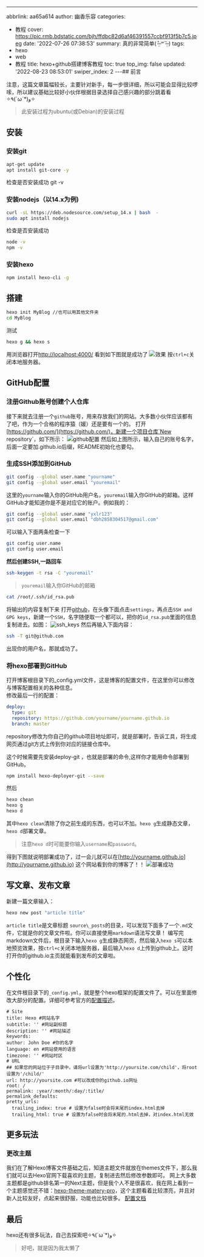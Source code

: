 ---
abbrlink: aa65a614
author: 幽香乐容
categories:
- 教程
cover: https://pic.rmb.bdstatic.com/bjh/ffdbc82d6af46391557ccbf913f5b7c5.jpeg
date: '2022-07-26 07:38:53'
summary: 真的非常简单( ˃̶̤́ ꒳ ˂̶̤̀ )
tags:
- hexo
- web
- 教程
title: hexo+github搭建博客教程
toc: true
top_img: false
updated: '2022-08-23 08:53:01'
swiper_index: 2
---## 前言

注意，这篇文章篇幅较长，主要针对新手，每一步很详细，所以可能会显得比较啰嗦，所以建议基础比较好小伙伴根据目录选择自己感兴趣的部分跳着看✧٩(ˊωˋ*)و✧

> 此安装过程为ubuntu(或Debian)的安装过程

## 安装

### 安装git

```Bash
apt-get update
apt install git-core -y
```

检查是否安装成功
git -v

### 安装nodejs（以14.x为例)

```Bash
curl -sL https://deb.nodesource.com/setup_14.x | bash  - 
sudo apt install nodejs
```

检查是否安装成功

```Bash
node -v
npm -v
```

### 安装hexo

```Bash
npm install hexo-cli -g
```

## 搭建

```Bash
hexo init MyBlog //也可以用其他文件夹
cd MyBlog
```

测试

```Bash
hexo g && hexo s
```

用浏览器打开[http://localhost:4000/](http://localhost:4000/)
看到如下图就是成功了
![效果](https://pic.rmb.bdstatic.com/bjh/9f4a6a09b5b3f6516668ab45827cc574.png)
按`ctrl+c`关闭本地服务器。

## GitHub配置

### 注册Github账号创建个人仓库

接下来就去注册一个`github`账号，用来存放我们的网站。大多数小伙伴应该都有了吧，作为一个合格的程序猿（媛）还是要有一个的。
打开[https://github.com/](https://github.com/)，新建一个项目仓库`New repository`，如下所示：
![github配置](https://pic.rmb.bdstatic.com/bjh/ba46323db6dbccc9d1f923e2569daa92.jpeg)
然后如上图所示，输入自己的账号名字，后面一定要加.github.io后缀，README初始化也要勾。

### 生成SSH添加到GitHub

```Bash
git config --global user.name "yourname"
git config --global user.email "youremail"
```

这里的`yourname`输入你的GitHub用户名，`youremail`输入你GitHub的邮箱。这样GitHub才能知道你是不是对应它的账户。例如我的：

```Bash
git config --global user.name "yxlr123"
git config --global user.email "dbh2858304517@gmail.com"
```

可以输入下面两条检查一下

```Bash
git config user.name
git config user.email
```

**然后创建SSH,一路回车**

```Bash
ssh-keygen -t rsa -C "youremail"
```

> `youremail`输入你GitHub的邮箱

```Bash
cat /root/.ssh/id_rsa.pub
```

将输出的内容复制下来
打开[github](github.com)，在头像下面点击`settings`，再点击`SSH and GPG keys`，新建一个`SSH`，名字随便取一个都可以，把你的`id_rsa.pub`里面的信息复制进去。如图：
![ssh_keys](https://pic.rmb.bdstatic.com/bjh/56792662574ff820a5e50244c9324cf9.png)
然后再输入下面内容：

```Bash
ssh -T git@github.com
```

出现你的用户名，那就成功了。

### 将hexo部署到GitHub

打开博客根目录下的_config.yml文件，这是博客的配置文件，在这里你可以修改与博客配置相关的各种信息。</br>
修改最后一行的配置：

```yml
deploy:
  type: git
  repository: https://github.com/yourname/yourname.github.io
  branch: master
```

repository修改为你自己的github项目地址即可，就是部署时，告诉工具，将生成网页通过git方式上传到你对应的链接仓库中。

这个时候需要先安装deploy-git ，也就是部署的命令,这样你才能用命令部署到GitHub。

```Bash
npm install hexo-deployer-git --save
```

然后

```Bash
hexo chean
hexo g
hexo d
```

其中`hexo clean`清除了你之前生成的东西，也可以不加。`hexo g`生成静态文章，`hexo d`部署文章。

> 注意`hexo d`时可能要你输入`username`和`password`。

得到下图就说明部署成功了，过一会儿就可以在[http://yourname.github.io](http://yourname.github.io) 这个网站看到你的博客了！！
![部署成功](https://pic.rmb.bdstatic.com/bjh/700c6575d1ccd3056e49e993de712c24.png)

## 写文章、发布文章

新建一篇文章输入：

```Bash
hexo new post "article title"
```

`article title`是文章标题
`source\_posts`的目录，可以发现下面多了一个`.md`文件，它就是你的文章文件啦。你可以直接使用`markdown`语法写文章！
编写完markdown文件后，根目录下输入`hexo g`生成静态网页，然后输入`hexo s`可以本地预览效果，按`ctrl+c`关闭本地服务器，最后输入`hexo d`上传到github上。这时打开你的github.io主页就能看到发布的文章啦。

## 个性化

在文件根目录下的`_config.yml`，就是整个hexo框架的配置文件了。可以在里面修改大部分的配置。详细可参考官方的[配置描述](https://hexo.io/zh-cn/docs/configuration)。

```Yml
# Site
title: Hexo #网站名字
subtitle: '' #网站副标题
description: '' #网站描述
keywords:
author: John Doe #你的名字
language: en #网站使用的语言
timezone: '' #网站时区
# URL
## 如果您的网站位于子目录中，请将url设置为'http://yoursite.com/child'，将root设置为'/child/'
url: http://yoursite.com #可以改成你的github.io网址
root: /
permalink: :year/:month/:day/:title/
permalink_defaults:
pretty_urls:
  trailing_index: true # 设置为false时会将末尾的index.html去掉
  trailing_html: true # 设置为false时会将末尾的.html去掉，对index.html无效
```

## 更多玩法

### 更改主题

我们在了解Hexo博客文件基础之后，知道主题文件就放在themes文件下，那么我们就可以去Hexo官网下载喜欢的主题，复制进去然后修改参数即可。
网上大多数主题都是github排名第一的Next主题，但是我个人不是很喜欢，我在网上看到一个主题感觉还不错：[hexo-theme-matery-pro](https://github.com/aloeJun/hexo-themes-matery-pro)，这个主题看着比较漂亮，并且对新人比较友好，点起来很舒服，功能也比较很多。
[配置文档](https://github.com/aloeJun/hexo-themes-matery-pro/blob/master/README.md)

## 最后

hexo还有很多玩法，自己去探索吧✧٩(ˊωˋ*)و✧

> 好吧，就是因为我太懒了
